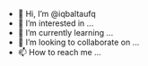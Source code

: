 - 👋 Hi, I’m @iqbaltaufq
- 👀 I’m interested in ...
- 🌱 I’m currently learning ...
- 💞️ I’m looking to collaborate on ...
- 📫 How to reach me ...

<!---
iqbaltaufq/iqbaltaufq is a ✨ special ✨ repository because its `README.md` (this file) appears on your GitHub profile.
You can click the Preview link to take a look at your changes.
--->
